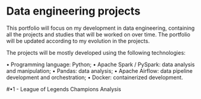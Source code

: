 # Data engineering projects

This portfolio will focus on my development in data engineering, containing all the projects and studies that will be worked on over time. The portfolio will be updated according to my evolution in the projects.

The projects will be mostly developed using the following technologies:

• Programming language: Python;
• Apache Spark / PySpark: data analysis and manipulation;
• Pandas: data analysis;
• Apache Airflow: data pipeline development and orchestration;
• Docker: containerized development.




#•1 - League of Legends Champions Analysis


